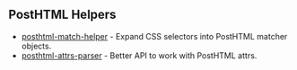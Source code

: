 ## PostHTML Helpers

- [posthtml-match-helper][match-helper] - Expand CSS selectors into PostHTML matcher objects.
- [posthtml-attrs-parser][attrs-parser] - Better API to work with PostHTML attrs.

[match-helper]: https://github.com/rasmusfl0e/posthtml-match-helper
[attrs-parser]: https://github.com/maltsev/posthtml-attrs-parser
